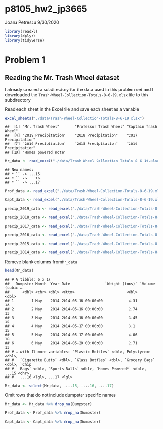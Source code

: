 p8105\_hw2\_jp3665
================
Joana Petrescu
9/30/2020

``` r
library(readxl)
library(dplyr)
library(tidyverse)
```

# Problem 1

## Reading the Mr. Trash Wheel dataset

I already created a subdirectory for the data used in this problem set
and I downloaded the `Trash-Wheel-Collection-Totals-8-6-19.xlsx` file to
this subdirectory

Read each sheet in the Excel file and save each sheet as a variable

``` r
excel_sheets("./data/Trash-Wheel-Collection-Totals-8-6-19.xlsx")
```

    ##  [1] "Mr. Trash Wheel"       "Professor Trash Wheel" "Captain Trash Wheel"  
    ##  [4] "2019 Precipitation"    "2018 Precipitation"    "2017 Precipitation"   
    ##  [7] "2016 Precipitation"    "2015 Precipitation"    "2014 Precipitation"   
    ## [10] "Homes powered note"

``` r
Mr_data <- read_excel("./data/Trash-Wheel-Collection-Totals-8-6-19.xlsx", sheet = "Mr. Trash Wheel", skip = 1)
```

    ## New names:
    ## * `` -> ...15
    ## * `` -> ...16
    ## * `` -> ...17

``` r
Prof_data <- read_excel("./data/Trash-Wheel-Collection-Totals-8-6-19.xlsx", sheet = "Professor Trash Wheel", skip = 1)

Capt_data <- read_excel("./data/Trash-Wheel-Collection-Totals-8-6-19.xlsx", sheet = "Captain Trash Wheel", skip = 1)

precip_2019_data <- read_excel("./data/Trash-Wheel-Collection-Totals-8-6-19.xlsx", sheet = "2019 Precipitation", skip = 1)

precip_2018_data <- read_excel("./data/Trash-Wheel-Collection-Totals-8-6-19.xlsx", sheet = "2018 Precipitation", skip = 1)

precip_2017_data <- read_excel("./data/Trash-Wheel-Collection-Totals-8-6-19.xlsx", sheet = "2017 Precipitation", skip = 1)

precip_2016_data <- read_excel("./data/Trash-Wheel-Collection-Totals-8-6-19.xlsx", sheet = "2016 Precipitation", skip = 1)

precip_2015_data <- read_excel("./data/Trash-Wheel-Collection-Totals-8-6-19.xlsx", sheet = "2015 Precipitation", skip = 1)

precip_2014_data <- read_excel("./data/Trash-Wheel-Collection-Totals-8-6-19.xlsx", sheet = "2014 Precipitation", skip = 1)
```

Remove blank columns from`Mr_data`

``` r
head(Mr_data)
```

    ## # A tibble: 6 x 17
    ##   Dumpster Month  Year Date                `Weight (tons)` `Volume (cubic …
    ##      <dbl> <chr> <dbl> <dttm>                        <dbl>            <dbl>
    ## 1        1 May    2014 2014-05-16 00:00:00            4.31               18
    ## 2        2 May    2014 2014-05-16 00:00:00            2.74               13
    ## 3        3 May    2014 2014-05-16 00:00:00            3.45               15
    ## 4        4 May    2014 2014-05-17 00:00:00            3.1                15
    ## 5        5 May    2014 2014-05-17 00:00:00            4.06               18
    ## 6        6 May    2014 2014-05-20 00:00:00            2.71               13
    ## # … with 11 more variables: `Plastic Bottles` <dbl>, Polystyrene <dbl>,
    ## #   `Cigarette Butts` <dbl>, `Glass Bottles` <dbl>, `Grocery Bags` <dbl>, `Chip
    ## #   Bags` <dbl>, `Sports Balls` <dbl>, `Homes Powered*` <dbl>, ...15 <chr>,
    ## #   ...16 <lgl>, ...17 <lgl>

``` r
Mr_data <- select(Mr_data, -...15, -...16, -...17)
```

Omit rows that do not include dumpster specific names

``` r
Mr_data <- Mr_data %>% drop_na(Dumpster)

Prof_data <- Prof_data %>% drop_na(Dumpster)

Capt_data <- Capt_data %>% drop_na(Dumpster)
```
